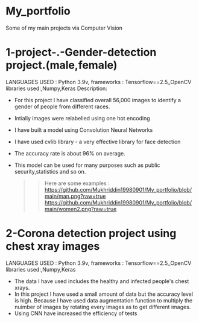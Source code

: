 # My_portfolio
Some of my main projects via Computer Vision

# 1-project-.-Gender-detection project.(male,female)
LANGUAGES USED : Python 3.9v,
frameworks : Tensorflow==2.5,,OpenCV
libraries used:,Numpy,Keras
Description:
- For this project I have classified overall 56,000 images to identify a gender of people from different races.
- Intially images were relabelled using one hot encoding
- I have built a model using Convolution Neural Networks
- I have used cvlib library - a very effective library for face detection
- The accuracy rate is about 96% on average.
- This model can be used for many purposes such as public security,statistics and so on.
   
   >>Here are some examples :
   >> https://github.com/Mukhriddin19980901/My_portfolio/blob/main/man.png?raw=true
   >> https://github.com/Mukhriddin19980901/My_portfolio/blob/main/women2.png?raw=true
    

# 2-Corona detection project using chest xray images
  LANGUAGES USED : Python 3.9v,
  frameworks : Tensorflow==2.5,,OpenCV
  libraries used:,Numpy,Keras
 - The data I have used includes the healthy and infected people's chest xrays.
 - In this project I have used a small amount of data but the accuracy level is high.
  Because I have used data augmentation function to multiply the nuimber of images by 
  rotating every images as to get  different images.
 - Using CNN have increased the efficiency of tests

